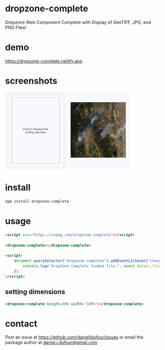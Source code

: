 # dropzone-complete
Dropzone Web Component Complete with Display of GeoTIFF, JPG, and PNG Files!

# demo
https://dropzone-complete.netlify.app

# screenshots
<img src="https://github.com/DanielJDufour/dropzone-complete/blob/master/dropzone-complete.png?raw=true" width="200" style="display: inline-block">
<img src="https://github.com/DanielJDufour/dropzone-complete/blob/master/dropzone-complete-loaded.png?raw=true" width="200" style="display: inline-block">

# install
```bash
npm install dropzone-complete
```

# usage
```html
<script src="https://unpkg.com/dropzone-complete"></script>

<dropzone-complete></dropzone-complete>

<script>
    document.querySelector("dropzone-complete").addEventListener("change", function(event) {
        console.log("DropZone Complete loaded file:", event.detail.file);
    });
</script>
```

## setting dimensions
```html
<dropzone-complete height=400 width="100%"></dropzone-complete>
```

# contact
Post an issue at https://github.com/danieljdufour/issues or email the package author at daniel.j.dufour@gmail.com
